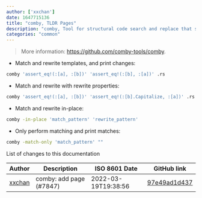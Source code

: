 ```yaml
---
author: ['xxchan']
date: 1647715136
title: "comby, TLDR Pages"
description: "comby, Tool for structural code search and replace that supports many languages."
categories: "common"
---
```

> More information: <https://github.com/comby-tools/comby>.

- Match and rewrite templates, and print changes:

```bash
comby 'assert_eq!(:[a], :[b])' 'assert_eq!(:[b], :[a])' .rs
```

- Match and rewrite with rewrite properties:

```bash
comby 'assert_eq!(:[a], :[b])' 'assert_eq!(:[b].Capitalize, :[a])' .rs
```

- Match and rewrite in-place:

```bash
comby -in-place 'match_pattern' 'rewrite_pattern'
```

- Only perform matching and print matches:

```bash
comby -match-only 'match_pattern' ""
```
List of changes to this documentation


Author | Description | ISO 8601 Date | GitHub link
------|-----|-----|-----
[xxchan](mailto:37948597+xxchan@users.noreply.github.com) | comby: add page (#7847) | 2022-03-19T19:38:56 | [97e49ad1d437](https://github.com/tldr-pages/tldr/commit/97e49ad1d437ffbea872a00e14353f2f425b8dac)

